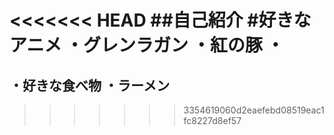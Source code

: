 <<<<<<< HEAD
##自己紹介
#好きなアニメ
・グレンラガン
・紅の豚
・
=======
・好きな食べ物
・ラーメン
-
>>>>>>> 3354619060d2eaefebd08519eac1fc8227d8ef57
